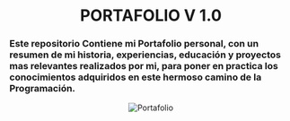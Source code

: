 <div align="center">

# PORTAFOLIO V 1.0

</div>

### Este repositorio Contiene mi Portafolio personal, con un resumen de mi historia, experiencias, educación y proyectos mas relevantes realizados por mi, para poner en practica los conocimientos adquiridos en este hermoso camino de la Programación.


<div align="center">

![Portafolio](https://i.postimg.cc/t4BB157f/image.png)

</div>